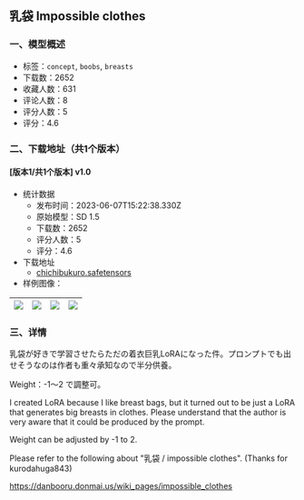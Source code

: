 ## 乳袋 Impossible clothes
### 一、模型概述

- 标签：`concept`, `boobs`, `breasts`
- 下载数：2652
- 收藏人数：631
- 评论人数：8
- 评分人数：5
- 评分：4.6

### 二、下载地址（共1个版本）

#### [版本1/共1个版本] v1.0

- 统计数据
  - 发布时间：2023-06-07T15:22:38.330Z
  - 原始模型：SD 1.5
  - 下载数：2652
  - 评分人数：5
  - 评分：4.6
- 下载地址
  - [chichibukuro.safetensors](https://civitai.com/api/download/models/91130)
- 样例图像：

| <img src="https://image.civitai.com/xG1nkqKTMzGDvpLrqFT7WA/c895781d-90cf-4bcd-b37e-6dcc7230836e/width=450/1062734.jpeg" /> | <img src="https://image.civitai.com/xG1nkqKTMzGDvpLrqFT7WA/02c65558-14cc-459f-8b72-7a84d536e6fc/width=450/1062737.jpeg" /> | <img src="https://image.civitai.com/xG1nkqKTMzGDvpLrqFT7WA/f306ca22-5e74-4965-82f7-b443778a50f4/width=450/1062739.jpeg" /> | <img src="https://image.civitai.com/xG1nkqKTMzGDvpLrqFT7WA/fead4861-b1fc-4505-a276-99c22973f86d/width=450/1062789.jpeg" /> |
| ---- | ---- | ---- | ---- |


### 三、详情
<p>乳袋が好きで学習させたらただの着衣巨乳LoRAになった件。プロンプトでも出せそうなのは作者も重々承知なので半分供養。</p><p>Weight：-1〜2 で調整可。</p><p></p><p>I created LoRA because I like breast bags, but it turned out to be just a LoRA that generates big breasts in clothes. Please understand that the author is very aware that it could be produced by the prompt.</p><p>Weight can be adjusted by -1 to 2.</p><p></p><p>Please refer to the following about "乳袋 / impossible clothes". (Thanks for kurodahuga843)</p><p><a target="_blank" rel="ugc" href="https://danbooru.donmai.us/wiki_pages/impossible_clothes">https://danbooru.donmai.us/wiki_pages/impossible_clothes</a></p>